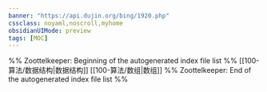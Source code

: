 ```yaml
---
banner: "https://api.dujin.org/bing/1920.php"
cssclass: noyaml,noscroll,myhome
obsidianUIMode: preview
tags: [MOC]
---
```


%% Zoottelkeeper: Beginning of the autogenerated index file list  %%
 [[100-算法/数据结构|数据结构]]
 [[100-算法/数组|数组]]
%% Zoottelkeeper: End of the autogenerated index file list  %%
